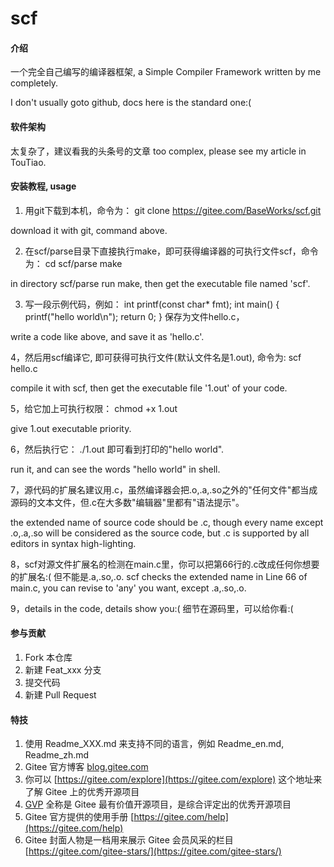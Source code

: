 # scf

#### 介绍
一个完全自己编写的编译器框架,
a Simple Compiler Framework written by me completely.

I don't usually goto github, docs here is the standard one:(

#### 软件架构
太复杂了，建议看我的头条号的文章
too complex, please see my article in TouTiao.

#### 安装教程, usage

1.  用git下载到本机，命令为：
git clone https://gitee.com/BaseWorks/scf.git

download it with git, command above.

2.  在scf/parse目录下直接执行make，即可获得编译器的可执行文件scf，命令为：
cd scf/parse
make

in directory scf/parse run make, then get the executable file named 'scf'.

3.  写一段示例代码，例如：
int printf(const char* fmt);
int main()
{
    printf("hello world\n");
    return 0;
}
保存为文件hello.c，

write a code like above, and save it as 'hello.c'.

4，然后用scf编译它, 即可获得可执行文件(默认文件名是1.out), 命令为:
scf hello.c

compile it with scf, then get the executable file '1.out' of your code.

5，给它加上可执行权限：
chmod +x 1.out

give 1.out executable priority.

6，然后执行它：
./1.out
即可看到打印的"hello world".

run it, and can see the words "hello world" in shell.

7，源代码的扩展名建议用.c，虽然编译器会把.o,.a,.so之外的"任何文件"都当成源码的文本文件，但.c在大多数"编辑器"里都有"语法提示"。

the extended name of source code should be .c, 
though every name except .o,.a,.so will be considered as the source code,
but .c is supported by all editors in syntax high-lighting.

8，scf对源文件扩展名的检测在main.c里，你可以把第66行的.c改成任何你想要的扩展名:( 但不能是.a,.so,.o.
scf checks the extended name in Line 66 of main.c, you can revise to 'any' you want, except .a,.so,.o.

9，details in the code, details show you:(
细节在源码里，可以给你看:(

#### 参与贡献

1.  Fork 本仓库
2.  新建 Feat_xxx 分支
3.  提交代码
4.  新建 Pull Request


#### 特技

1.  使用 Readme\_XXX.md 来支持不同的语言，例如 Readme\_en.md, Readme\_zh.md
2.  Gitee 官方博客 [blog.gitee.com](https://blog.gitee.com)
3.  你可以 [https://gitee.com/explore](https://gitee.com/explore) 这个地址来了解 Gitee 上的优秀开源项目
4.  [GVP](https://gitee.com/gvp) 全称是 Gitee 最有价值开源项目，是综合评定出的优秀开源项目
5.  Gitee 官方提供的使用手册 [https://gitee.com/help](https://gitee.com/help)
6.  Gitee 封面人物是一档用来展示 Gitee 会员风采的栏目 [https://gitee.com/gitee-stars/](https://gitee.com/gitee-stars/)
